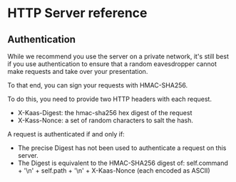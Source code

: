 HTTP Server reference
=====================


Authentication
--------------

While we recommend you use the server on a private network, it's still best if
you use authentication to ensure that a random eavesdropper cannot make requests
and take over your presentation.

To that end, you can sign your requests with HMAC-SHA256. 

To do this, you need to provide two HTTP headers with each request.

- X-Kaas-Digest: the hmac-sha256 hex digest of the request
- X-Kass-Nonce: a set of random characters to salt the hash.

A request is authenticated if and only if:
- The precise Digest has not been used to authenticate a request on this 
  server.
- The Digest is equivalent to the HMAC-SHA256 digest of:
    self.command + '\n' + self.path + '\n' + X-Kaas-Nonce
  (each encoded as ASCII)


